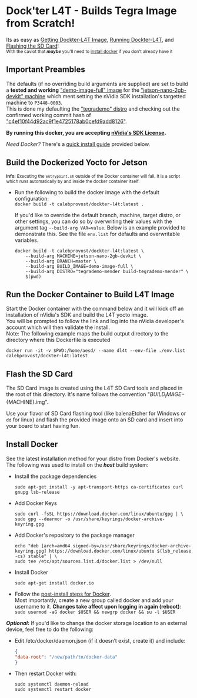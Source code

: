 # Dock'ter L4T - Builds Tegra Image from Scratch!  

Its as easy as [Getting Dockter-L4T Image](#Build-the-Dockerized-Yocto-for-Jetson), [Running Dockter-L4T](#Run-the-Docker-Container-to-Build-L4T-Image), and [Flashing the SD Card](#Flash-the-SD-Card)!  
<sub>With the caviot that **_maybe_** you'll need to [install docker](#Install-Docker) if you don't already have it</sub>  


## Important Preambles

The defaults (if no overriding build arguments are supplied) are set to build a **tested and working** ["demo-image-full" image](https://github.com/OE4T/meta-tegra) for the ["jetson-nano-2gb-devkit" machine](https://developer.nvidia.com/embedded/learn/get-started-jetson-nano-2gb-devkit) which ment setting the nVidia SDK installation's targetted machine to `P3448-0003`.  
This is done my defaulting the ["tegrademo" distro](https://github.com/OE4T/tegra-demo-distro) and checking out the confirmed working commit hash of ["c4ef10f44d92ac9f1e4725178ab0cefd9add8126"](https://github.com/OE4T/tegra-demo-distro/tree/c4ef10f44d92ac9f1e4725178ab0cefd9add8126).  

**By running this docker, you are accepting [nVidia's SDK License](https://docs.nvidia.com/sdk-manager/eula/index.html).**

_Need Docker?_ There's a [quick install guide](#Install-Docker) provided below.

## Build the Dockerized Yocto for Jetson

<sub>**Info:** Executing the `entrypoint.sh` outside of the Docker container will fail. It is a script which runs automatically by and inside the docker container itself.</sub>  

* Run the following to build the docker image with the default configuration:  
`docker build -t calebprovost/dockter-l4t:latest .`  

    If you'd like to override the default branch, machine, target distro, or other settings, you can do so by overwriting their values with the argument tag `--build-arg VAR=value`. Below is an example provided to demonstrate this. See the file `env.list` for defaults and overwritable variables.  

    ```shell
    docker build -t calebprovost/dockter-l4t:latest \
        --build-arg MACHINE=jetson-nano-2gb-devkit \
        --build-arg BRANCH=master \
        --build-arg BUILD_IMAGE=demo-image-full \
        --build-arg DISTRO="tegrademo-mender build-tegrademo-mender" \
        $(pwd)
    ```

## Run the Docker Container to Build L4T Image  

Start the Docker container with the command below and it will kick off an installation of nVidia's SDK and build the L4T yocto image.  
You will be prompted to follow the link and log into the nVidia developer's account which will then validate the install.  
Note: The following example maps the build output directory to the directory where this Dockerfile is executed  

`docker run -it -v $PWD:/home/aesd/ --name dl4t --env-file ./env.list calebprovost/dockter-l4t:latest`

## Flash the SD Card

The SD Card image is created using the L4T SD Card tools and placed in the root of this directory. It's name follows the convention "${BUILD_IMAGE}-${MACHINE}.img".  

Use your flavor of SD Card flashing tool (like balenaEtcher for Windows or `dd` for linux) and flash the provided image onto an SD card and insert into your board to start having fun.  

## Install Docker  

See the latest installation method for your distro from Docker's website.  
The following was used to install on the **_host_** build system:  

* Install the package dependencies

    ```shell
    sudo apt-get install -y apt-transport-https ca-certificates curl gnupg lsb-release
    ```

* Add Docker Keys  

    ```shell
    sudo curl -fsSL https://download.docker.com/linux/ubuntu/gpg | \
    sudo gpg --dearmor -o /usr/share/keyrings/docker-archive-keyring.gpg
    ```

* Add Docker's repository to the package manager

    ```shell
    echo "deb [arch=amd64 signed-by=/usr/share/keyrings/docker-archive-keyring.gpg] https://download.docker.com/linux/ubuntu $(lsb_release -cs) stable" | \
    sudo tee /etc/apt/sources.list.d/docker.list > /dev/null
    ```

* Install Docker

    ```shell
    sudo apt-get install docker.io
    ```

* Follow the [post-install steps for Docker](https://docs.docker.com/engine/install/linux-postinstall/). </br>
Most importantly, create a new group called docker and add your username to it. **Changes take affect upon logging in again (reboot)**: </br>
`sudo usermod -aG docker $USER && newgrp docker && su -l $USER`  

**_Optional_:** If you'd like to change the docker storage location to an external device, feel free to do the following:  

* Edit /etc/docker/daemon.json (if it doesn’t exist, create it) and include:

    ```json
    {
    "data-root": "/new/path/to/docker-data"
    }
    ```

* Then restart Docker with:

    ```shell
    sudo systemctl daemon-reload
    sudo systemctl restart docker
    ```
